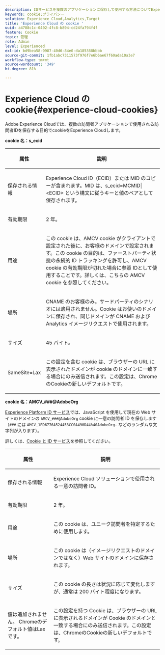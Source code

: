 ```yaml
---
description: IDサービスを複数のアプリケーションに保存して使用する方法についてExperience Cloudします。
keywords: cookie;プライバシー
solution: Experience Cloud,Analytics,Target
title: 'Experience Cloud の cookie '
uuid: a4788c1c-0402-4fc8-b894-cd24fa794f4f
feature: Cookie
topic: 管理
role: Admin
level: Experienced
exl-id: bd9bea58-9987-40d6-84e0-da185388bbbb
source-git-commit: 1fb1abc7311573f976f7e6b6ae67f60ada10a3e7
workflow-type: tm+mt
source-wordcount: '349'
ht-degree: 81%

---
```


# Experience Cloud の cookie{#experience-cloud-cookies}

Adobe Experience Cloudでは、複数の訪問者アプリケーションで使用される訪問者IDを保存する目的でcookieをExperience Cloudします。

**cookie 名：s_ecid**

<table id="table_FF4C70D3D4CC425BA65162D5A9504F7D"> 
 <thead> 
  <tr> 
   <th colname="col1" class="entry"> <p>属性 </p> </th> 
   <th colname="col2" class="entry"> <p>説明 </p> </th> 
  </tr> 
 </thead>
 <tbody> 
  <tr> 
   <td colname="col1"> <p>保存される情報 </p> </td> 
   <td colname="col2"> <p> Experience Cloud ID（ECID）または MID のコピーが含まれます。MID は、s_ecid=MCMID|&lt;ECID&gt; という構文に従うキーと値のペアとして保存されます。 </p> </td> 
  </tr> 
  <tr> 
   <td colname="col1"> <p> 有効期限 </p> </td> 
   <td colname="col2"> <p>2 年。 </p> </td> 
  </tr> 
  <tr> 
   <td colname="col1"> <p> 用途 </p> </td> 
   <td colname="col2"> <p>この cookie は、AMCV cookie がクライアントで設定された後に、お客様のドメインで設定されます。この cookie の目的は、ファーストパーティ状態の永続的 ID トラッキングを許可し、AMCV cookie の有効期限が切れた場合に参照 IDとして使用することです。詳しくは、こちらの AMCV cookie を参照してください。 </p> </td> 
  </tr> 
  <tr> 
   <td colname="col1"> <p> 場所 </p> </td> 
   <td colname="col2"> <p>CNAME のお客様のみ。サードパーティのシナリオには適用されません。Cookie はお使いのドメインに保存され、同じドメインが CNAME および Analytics イメージリクエストで使用されます。 </p> </td> 
  </tr> 
  <tr> 
   <td colname="col1"> <p> サイズ </p> </td> 
   <td colname="col2"> <p>45 バイト。 </p> </td> 
  </tr> 
  <tr> 
   <td colname="col1"> <p> SameSite=Lax </p> </td> 
   <td colname="col2"> <p>この設定を含む cookie は、ブラウザーの URL に表示されたドメインが cookie のドメインに一致する場合にのみ送信されます。この設定は、ChromeのCookieの新しいデフォルトです。</p> </td> 
  </tr> 
 </tbody> 
</table>

**cookie 名：AMCV_###@AdobeOrg**

[Experience Platform ID サービス](https://experienceleague.adobe.com/docs/id-service/using/home.html?lang=ja)では、JavaScript を使用して現在の Web サイトのドメインの `AMCV_###@AdobeOrg` cookie に一意の訪問者 ID を保存します（`###` には `AMCV_1FD6776A524453CC0A490D44%40AdobeOrg.` などのランダムな文字列が入ります）。

詳しくは、[Cookie と ID サービス](https://experienceleague.adobe.com/docs/id-service/using/intro/cookies.html?lang=en)を参照してください。

<table id="table_1883C0836C1E4AF5A262FBF5000C1B11"> 
 <thead> 
  <tr> 
   <th colname="col1" class="entry"> <p>属性 </p> </th> 
   <th colname="col2" class="entry"> <p>説明 </p> </th> 
  </tr> 
 </thead>
 <tbody> 
  <tr> 
   <td colname="col1"> <p>保存される情報 </p> </td> 
   <td colname="col2"> <p> Experience Cloud ソリューションで使用される一意の訪問者 ID。 </p> </td> 
  </tr> 
  <tr> 
   <td colname="col1"> <p> 有効期限 </p> </td> 
   <td colname="col2"> <p> 2 年。 </p> </td> 
  </tr> 
  <tr> 
   <td colname="col1"> <p> 用途 </p> </td> 
   <td colname="col2"> <p> この cookie は、ユニーク訪問者を特定するために使用します。 </p> </td> 
  </tr> 
  <tr> 
   <td colname="col1"> <p> 場所 </p> </td> 
   <td colname="col2"> <p> この cookie は（イメージリクエストのドメインではなく）Web サイトのドメインに保存されます。 </p> </td> 
  </tr> 
  <tr> 
   <td colname="col1"> <p> サイズ </p> </td> 
   <td colname="col2"> <p> この cookie の長さは状況に応じて変化しますが、通常は 200 バイト程度になります。 </p> </td> 
  </tr> 
  <tr> 
   <td colname="col1"> <p>値は追加されません。 Chromeのデフォルト値はLaxです。 </p> </td> 
   <td colname="col2"> <p> この設定を持つ Cookie は、ブラウザーの URL に表示されるドメインが Cookie のドメインと一致する場合にのみ送信されます。この設定は、ChromeのCookieの新しいデフォルトです。 </p> </td> 
  </tr> 
 </tbody> 
</table>
